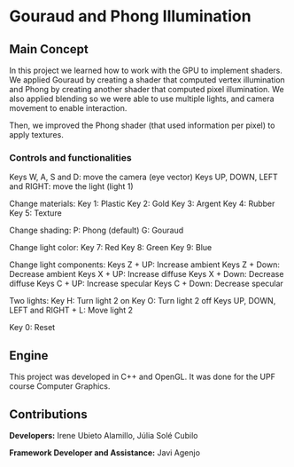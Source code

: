 # Gouraud and Phong Illumination

## Main Concept

In this project we learned how to work with the GPU to implement shaders. We applied Gouraud by creating a shader that computed vertex illumination and Phong by creating another shader that computed pixel illumination. We also applied blending so we were able to use multiple lights, and camera movement to enable interaction.

Then, we improved the Phong shader (that used information per pixel) to apply textures.

### Controls and functionalities

Keys W, A, S and D: move the camera (eye vector)
Keys UP, DOWN, LEFT and RIGHT: move the light (light 1)

Change materials:
Key 1: Plastic
Key 2: Gold
Key 3: Argent
Key 4: Rubber
Key 5: Texture

Change shading:
P: Phong (default)
G: Gouraud

Change light color:
Key 7: Red
Key 8: Green
Key 9: Blue

Change light components:
Keys Z + UP: Increase ambient
Keys Z + Down: Decrease ambient
Keys X + UP: Increase diffuse
Keys X + Down: Decrease diffuse
Keys C + UP: Increase specular
Keys C + Down: Decrease specular

Two lights:
Key H: Turn light 2 on
Key O: Turn light 2 off
Keys UP, DOWN, LEFT and RIGHT + L: Move light 2

Key 0: Reset

## Engine

This project was developed in C++ and OpenGL. It was done for the UPF course Computer Graphics.

## Contributions

**Developers:** Irene Ubieto Alamillo, Júlia Solé Cubilo

**Framework Developer and Assistance:** Javi Agenjo


